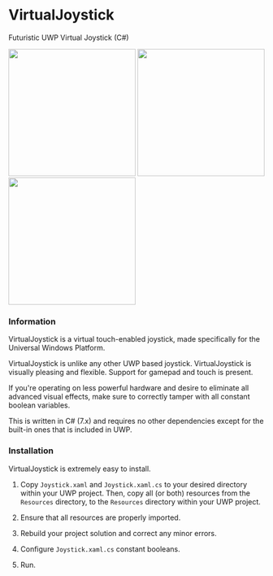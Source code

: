 # VirtualJoystick

Futuristic UWP Virtual Joystick (C#)

<div style="display: inline-block">
  <img src="https://i.imgur.com/Fdm91qe.png" width="250" />
  <img src="https://i.imgur.com/NEzdGQ8.png" width="250" />
  <img src="https://i.imgur.com/I7itc0T.png" width="250" />
</div>

### Information
VirtualJoystick is a virtual touch-enabled joystick, 
made specifically for the Universal Windows Platform.

VirtualJoystick is unlike any other UWP based joystick. VirtualJoystick
is visually pleasing and flexible. Support for gamepad and touch is present.

If you're operating on less powerful hardware and desire to eliminate
all advanced visual effects, make sure to correctly tamper with all
constant boolean variables.

This is written in C# (7.x) and requires no other dependencies
except for the built-in ones that is included in UWP.

### Installation
VirtualJoystick is extremely easy to install.

1. Copy ```Joystick.xaml``` and ```Joystick.xaml.cs``` 
to your desired directory within your UWP project. 
Then, copy all (or both) resources from the ```Resources``` 
directory, to the ```Resources``` directory within your UWP project.

2. Ensure that all resources are properly imported.

3. Rebuild your project solution and correct any minor errors.

4. Configure ```Joystick.xaml.cs``` constant booleans.

5. Run.
